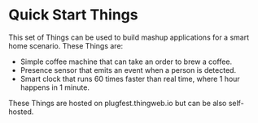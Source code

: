# Quick Start Things

This set of Things can be used to build mashup applications for a smart home scenario.
These Things are:

-   Simple coffee machine that can take an order to brew a coffee.
-   Presence sensor that emits an event when a person is detected.
-   Smart clock that runs 60 times faster than real time, where 1 hour happens in 1 minute.

These Things are hosted on plugfest.thingweb.io but can be also self-hosted.
